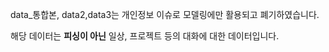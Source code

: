 data_통합본, data2,data3는 개인정보 이슈로 모델링에만 활용되고 폐기하였습니다.

해당 데이터는 **피싱이 아닌** 일상, 프로젝트 등의 대화에 대한 데이터입니다. 
